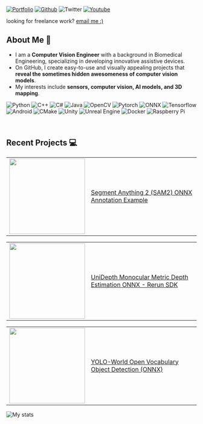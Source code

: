 [![Portfolio](https://img.shields.io/badge/-Portfolio-blue?style=flat&logo=appveyor&logoColor=white)](https://ibaigorordo.github.io/)
[![Github](https://img.shields.io/badge/-Github-000?style=flat&logo=Github&logoColor=white)](https://github.com/ibaiGorordo)
![Twitter](https://img.shields.io/twitter/url?label=%40ibaiGorordo&style=social&url=https%3A%2F%2Ftwitter.com%2ibaiGorordo)
[![Youtube](https://img.shields.io/badge/YouTube-red?style=flat&logo=youtube&logoColor=white)](https://www.youtube.com/channel/UCq-IKFbWjqX0gxYYaoAODrg)

looking for freelance work? [email me :)](mailto:ibai.gorordo@hotmail.com)


## About Me :eyes:
 - I am a **Computer Vision Engineer** with a background in Biomedical Engineering, specializing in developing innovative assistive devices.
 - On GitHub, I create easy-to-use and visually appealing projects that **reveal the sometimes hidden awesomeness of computer vision models**.
 - My interests include **sensors, computer vision, AI models, and 3D mapping**.

![Python](https://img.shields.io/badge/Python-FFD43B?style=flat-square&logo=python&logoColor=blue) ![C++](https://img.shields.io/badge/C%2B%2B-00599C?style=flat-square&logo=c%2B%2B&logoColor=white) ![C#](https://img.shields.io/badge/C%23-239120?style=flat-square&logo=csharp&logoColor=white) ![Java](https://img.shields.io/badge/Java-E34F26?style=flat-square&logoColor=white) 
![OpenCV](https://img.shields.io/badge/OpenCV-27338e?style=flat-square&logo=OpenCV&logoColor=white) ![Pytorch](https://img.shields.io/badge/PyTorch-EE4C2C?style=flat-square&logo=pytorch&logoColor=white) ![ONNX](https://img.shields.io/badge/ONNX-b2b2b2?style=flat-square&logo=onnx&logoColor=white) ![Tensorflow](https://img.shields.io/badge/TensorFlow-FF6F00?style=flat-square&logo=tensorflow&logoColor=white)
![Android](https://img.shields.io/badge/Android_Studio-3DDC84?style=flat-square&logo=android-studio&logoColor=white) ![CMake](https://img.shields.io/badge/CMake-064F8C?style=flat-square&logo=cmake&logoColor=white) ![Unity](https://img.shields.io/badge/Unity-100000?style=flat-square&logo=unity&logoColor=white) ![Unreal Engine](https://img.shields.io/badge/-Unreal%20Engine-313131?style=flat-square&logo=unreal-engine&logoColor=white) ![Docker](https://img.shields.io/badge/Docker-2CA5E0?style=flat-square&logo=docker&logoColor=white) ![Raspberry Pi](https://img.shields.io/badge/Raspberry%20Pi-A22846?style=flat-square&logo=Raspberry%20Pi&logoColor=white)


</br>

## Recent Projects 💻
<!-- RECENT-PROJECT-LIST:START --><table><tr><td><a href="https://www.youtube.com/watch?v=9lW3_g1fjnA"><img width="200px" src="http://img.youtube.com/vi/9lW3_g1fjnA/hqdefault.jpg"></a></td>
<td><a href="https://www.youtube.com/watch?v=9lW3_g1fjnA">Segment Anything 2 &lpar;SAM2&rpar; ONNX Annotation Example</a><br/> </td></tr></table>
<table><tr><td><a href="https://www.youtube.com/watch?v=NBkWIlEIEi0"><img width="200px" src="http://img.youtube.com/vi/NBkWIlEIEi0/hqdefault.jpg"></a></td>
<td><a href="https://www.youtube.com/watch?v=NBkWIlEIEi0">UniDepth Monocular Metric Depth Estimation ONNX - Rerun SDK</a><br/> </td></tr></table>
<table><tr><td><a href="https://www.youtube.com/watch?v=U0857S7x1zc"><img width="200px" src="http://img.youtube.com/vi/U0857S7x1zc/hqdefault.jpg"></a></td>
<td><a href="https://www.youtube.com/watch?v=U0857S7x1zc">YOLO-World Open Vocabulary Object Detection &lpar;ONNX&rpar;</a><br/> </td></tr></table>
<!-- RECENT-PROJECT-LIST:END -->


![My stats](https://github-readme-stats.vercel.app/api?username=ibaigorordo&show_icons=true&locale=en)

